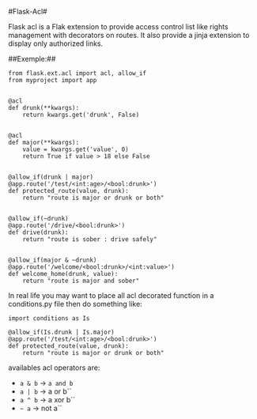 #Flask-Acl#

Flask acl is a Flak extension to provide access control list like rights
management with decorators on routes. It also provide a jinja extension
to display only authorized links.

##Exemple:##

```
from flask.ext.acl import acl, allow_if
from myproject import app


@acl
def drunk(**kwargs):
    return kwargs.get('drunk', False)


@acl
def major(**kwargs):
    value = kwargs.get('value', 0)
    return True if value > 18 else False


@allow_if(drunk | major)
@app.route('/test/<int:age>/<bool:drunk>')
def protected_route(value, drunk):
    return "route is major or drunk or both"


@allow_if(~drunk)
@app.route('/drive/<bool:drunk>')
def drive(drunk):
    return "route is sober : drive safely"


@allow_if(major & ~drunk)
@app.route('/welcome/<bool:drunk>/<int:value>')
def welcome_home(drunk, value):
    return "route is major and sober"
```

In real life you may want to place all acl decorated function in a
conditions.py file then do something like:

```
import conditions as Is

@allow_if(Is.drunk | Is.major)
@app.route('/test/<int:age>/<bool:drunk>')
def protected_route(value, drunk):
    return "route is major or drunk or both"
```
availables acl operators are:

 -   ``a & b`` -> ``a and b``
 -   ``a | b`` -> a or  b``
 -   ``a ^ b`` -> a xor b``
 -   ``~ a`` -> not a``
